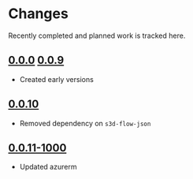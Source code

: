 # Changes
Recently completed and planned work is tracked here.

## [0.0.0](.) [0.0.9](.)
- Created early versions

## [0.0.10](.)
- Removed dependency on `s3d-flow-json`

## [0.0.11-1000](.)
- Updated azurerm

